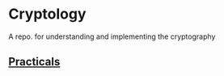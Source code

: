 # Cryptology
A repo. for understanding and implementing the cryptography  

## [Practicals](./Practicals)
